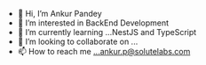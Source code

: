 - 👋 Hi, I’m Ankur Pandey
- 👀 I’m interested in BackEnd Development
- 🌱 I’m currently learning ...NestJS and TypeScript
- 💞️ I’m looking to collaborate on ...
- 📫 How to reach me ...ankur.p@solutelabs.com

<!---
ankur-solutelabs/ankur-solutelabs is a ✨ special ✨ repository because its `README.md` (this file) appears on your GitHub profile.
You can click the Preview link to take a look at your changes.
--->
